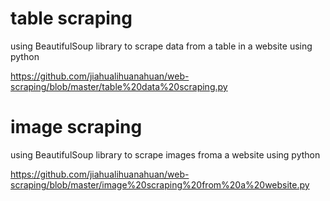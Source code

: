 # table scraping
using BeautifulSoup library to scrape data from a table in a website using python

https://github.com/jiahualihuanahuan/web-scraping/blob/master/table%20data%20scraping.py


# image scraping
using BeautifulSoup library to scrape images froma a website using python

https://github.com/jiahualihuanahuan/web-scraping/blob/master/image%20scraping%20from%20a%20website.py

